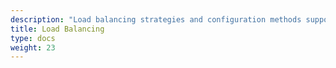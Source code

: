 ```yaml
---
description: "Load balancing strategies and configuration methods supported by the framework."
title: Load Balancing
type: docs
weight: 23
---
```


